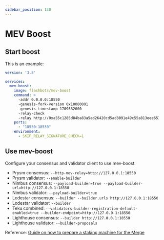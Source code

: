 ```yaml
---
sidebar_position: 130
---
```


# MEV Boost

## Start boost

This is an example:

```yaml title="docker-compose.yml"
version: '3.8'

services:
  mev-boost:
    image: flashbots/mev-boost
    command: >
      -addr 0.0.0.0:18550
      -genesis-fork-version 0x10000001
      -genesis-timestamp 1709532000
      -relay-check
      -relay http://0xa55c1285d84ba83a5ad26420cd5ad3091e49c55a813eee651cd467db38a8c8e63192f47955e9376f6b42f6d190571cb5@<relay-ip>:9062
    ports:
      - "18550:18550"
    environment:
      - SKIP_RELAY_SIGNATURE_CHECK=1
```

## Use mev-boost

Configure your consensus and validator client to use mev-boost:

- Prysm consensus: `--http-mev-relay=http://127.0.0.1:18550`
- Prysm validator: `--enable-builder`
- Nimbus consensus: `--payload-builder=true --payload-builder-url=http://127.0.0.1:18550`
- Nimbus validator: `--payload-builder=true`
- Lodestar consensus: `--builder --builder.urls http://127.0.0.1:18550`
- Lodestar validator: `--builder`
- Teku combined: `--validators-builder-registration-default-enabled=true --builder-endpoint=http://127.0.0.1:18550`
- Lighthouse consensus: `--builder http://127.0.0.1:18550` 
- Lighthouse validator: `--builder-proposals`

Reference: [Guide on how to prepare a staking machine for the Merge](https://github.com/eth-educators/ethstaker-guides/blob/main/prepare-for-the-merge.md#configure-your-consensus-and-validator-client-to-use-mev-boost)
